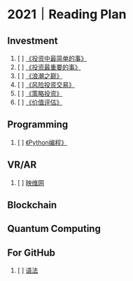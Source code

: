 # 2021｜Reading Plan

## Investment
1. [ ] [《投资中最简单的事》](https://book.douban.com/subject/35000951/)
2. [ ] [《投资最重要的事》](https://book.douban.com/subject/10799082/)
3. [ ] [《浪潮之巅》](https://book.douban.com/subject/33474750/)
4. [ ] [《风险投资交易》](https://book.douban.com/subject/26357758/)
5. [ ] [《策略投资》](https://book.douban.com/subject/10568233/)
6. [ ] [《价值评估》](https://book.douban.com/subject/2015368/)

## Programming
1. [ ] [《Python编程》](https://book.douban.com/subject/35196328/)


## VR/AR
1. [ ] [映维网](https://news.nweon.com/report)


## Blockchain

## Quantum Computing

## For GitHub
1. [ ] [语法](https://github.com/adam-p/markdown-here/wiki/Markdown-Cheatsheet#alt-h1)

